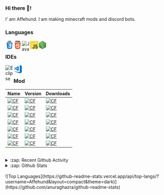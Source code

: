 ### Hi there 👋!
I' am Affehund. I am making minecraft mods and discord bots.
<br/>
### Languages
[<img align="left" alt="CSS" width="26px" src="https://raw.githubusercontent.com/github/explore/80688e429a7d4ef2fca1e82350fe8e3517d3494d/topics/css/css.png"/>][css]
[<img align="left" alt="HTML" width="26px" src="https://raw.githubusercontent.com/github/explore/80688e429a7d4ef2fca1e82350fe8e3517d3494d/topics/html/html.png"/>][html]
[<img align="left" alt="Java" width="26px" src="https://cdn.iconscout.com/icon/free/png-256/java-25-226002.png"/>][java]
[<img align="left" alt="Javascript" width="26px" src="https://raw.githubusercontent.com/github/explore/80688e429a7d4ef2fca1e82350fe8e3517d3494d/topics/javascript/javascript.png"/>][javascript]
[<img align="left" alt="Node JS" width="26px" src="https://raw.githubusercontent.com/github/explore/80688e429a7d4ef2fca1e82350fe8e3517d3494d/topics/nodejs/nodejs.png"/>][nodejs]
<br/>
### IDEs
[<img align="left" alt="Eclipse" width="26px" src="https://icons.iconarchive.com/icons/papirus-team/papirus-apps/512/eclipse-icon.png"/>][eclipse]
[<img align="left" alt="Visual Studio Code" width="26px" src="https://raw.githubusercontent.com/github/explore/80688e429a7d4ef2fca1e82350fe8e3517d3494d/topics/visual-studio-code/visual-studio-code.png"/>][vscode]
<br/>
### Mod
| Name | Version | Downloads |
| ----------- | ----------- | ----------- |
| <a href="https://www.curseforge.com/minecraft/mc-mods/betterpanormas"><img src="http://cf.way2muchnoise.eu/title/452470.svg?badge_style=flat" alt="CF"></a> | <a href="https://www.curseforge.com/minecraft/mc-mods/betterpanormas"><img src="http://cf.way2muchnoise.eu/versions/452470.svg?badge_style=flat" alt="CF"></a> | <a href="https://www.curseforge.com/minecraft/mc-mods/betterpanormas"><img src="http://cf.way2muchnoise.eu/452470.svg?badge_style=flat" alt="CF"></a> |
| <a href="https://www.curseforge.com/minecraft/mc-mods/forgottenrecipes"><img src="http://cf.way2muchnoise.eu/title/496392.svg?badge_style=flat" alt="CF"></a> | <a href="https://www.curseforge.com/minecraft/mc-mods/forgottenrecipes"><img src="http://cf.way2muchnoise.eu/versions/496392.svg?badge_style=flat" alt="CF"></a> | <a href="https://www.curseforge.com/minecraft/mc-mods/forgottenrecipes"><img src="http://cf.way2muchnoise.eu/496392.svg?badge_style=flat" alt="CF"></a> |
| <a href="https://www.curseforge.com/minecraft/mc-mods/skiing"><img src="http://cf.way2muchnoise.eu/title/425810.svg?badge_style=flat" alt="CF"></a> | <a href="https://www.curseforge.com/minecraft/mc-mods/skiing"><img src="http://cf.way2muchnoise.eu/versions/425810.svg?badge_style=flat" alt="CF"></a> | <a href="https://www.curseforge.com/minecraft/mc-mods/skiing"><img src="http://cf.way2muchnoise.eu/425810.svg?badge_style=flat" alt="CF"></a> |
| <a href="https://www.curseforge.com/minecraft/mc-mods/undestroying"><img src="http://cf.way2muchnoise.eu/title/462164.svg?badge_style=flat" alt="CF"></a> | <a href="https://www.curseforge.com/minecraft/mc-mods/undestroying"><img src="http://cf.way2muchnoise.eu/versions/462164.svg?badge_style=flat" alt="CF"></a> | <a href="https://www.curseforge.com/minecraft/mc-mods/undestroying"><img src="http://cf.way2muchnoise.eu/462164.svg?badge_style=flat" alt="CF"></a> |
| <a href="https://www.curseforge.com/minecraft/mc-mods/undestroying-fabric"><img src="http://cf.way2muchnoise.eu/title/462167.svg?badge_style=flat" alt="CF"></a> | <a href="https://www.curseforge.com/minecraft/mc-mods/undestroying-fabric"><img src="http://cf.way2muchnoise.eu/versions/462167.svg?badge_style=flat" alt="CF"></a> | <a href="https://www.curseforge.com/minecraft/mc-mods/undestroying-fabric"><img src="http://cf.way2muchnoise.eu/462167.svg?badge_style=flat" alt="CF"></a> |
| <a href="https://www.curseforge.com/minecraft/mc-mods/voidtotem"><img src="http://cf.way2muchnoise.eu/title/449655.svg?badge_style=flat" alt="CF"></a> | <a href="https://www.curseforge.com/minecraft/mc-mods/voidtotem"><img src="http://cf.way2muchnoise.eu/versions/449655.svg?badge_style=flat" alt="CF"></a> | <a href="https://www.curseforge.com/minecraft/mc-mods/voidtotem"><img src="http://cf.way2muchnoise.eu/449655.svg?badge_style=flat" alt="CF"></a> |
| <a href="https://www.curseforge.com/minecraft/mc-mods/voidtotem-fabric"><img src="http://cf.way2muchnoise.eu/title/456137.svg?badge_style=flat" alt="CF"></a> | <a href="https://www.curseforge.com/minecraft/mc-mods/voidtotem-fabric"><img src="http://cf.way2muchnoise.eu/versions/456137.svg?badge_style=flat" alt="CF"></a> | <a href="https://www.curseforge.com/minecraft/mc-mods/voidtotem-fabric"><img src="http://cf.way2muchnoise.eu/456137.svg?badge_style=flat" alt="CF"></a> |
<br/>
<details>
    <summary>:zap: Recent Github Activity</summary>
<!--START_SECTION:activity-->
1. ❌ Closed PR [#1](https://github.com/Affehund/CommunityMod/pull/1) in [Affehund/CommunityMod](https://github.com/Affehund/CommunityMod)
2. 💪 Opened PR [#1](https://github.com/Affehund/CommunityMod/pull/1) in [Affehund/CommunityMod](https://github.com/Affehund/CommunityMod)
3. 🎉 Merged PR [#21](https://github.com/DaRealTurtyWurty/CommunityMod/pull/21) in [DaRealTurtyWurty/CommunityMod](https://github.com/DaRealTurtyWurty/CommunityMod)
4. 💪 Opened PR [#21](https://github.com/DaRealTurtyWurty/CommunityMod/pull/21) in [DaRealTurtyWurty/CommunityMod](https://github.com/DaRealTurtyWurty/CommunityMod)
5. 🎉 Merged PR [#8](https://github.com/DaRealTurtyWurty/CommunityMod/pull/8) in [DaRealTurtyWurty/CommunityMod](https://github.com/DaRealTurtyWurty/CommunityMod)
<!--END_SECTION:activity-->
</details>

<details>
    <summary>:zap: Github Stats</summary>
    <img align="left" alt="Affehunds's GitHub Stats" src="https://github-readme-stats-hwa9vez0v.vercel.app/api?username=Affehund&show_icons=true&hide_border=true&theme=dark"/>
</details>
<br/>
![Top Languages](https://github-readme-stats.vercel.app/api/top-langs/?username=Affehund&layout=compact&theme=dark)](https://github.com/anuraghazra/github-readme-stats)

[css]: https://en.wikipedia.org/wiki/CSS
[html]: https://en.wikipedia.org/wiki/HTML
[java]: https://www.java.com
[javascript]: https://www.javascript.com
[nodejs]: https://nodejs.org

[eclipse]: https://www.eclipse.org
[vscode]: https://code.visualstudio.com
